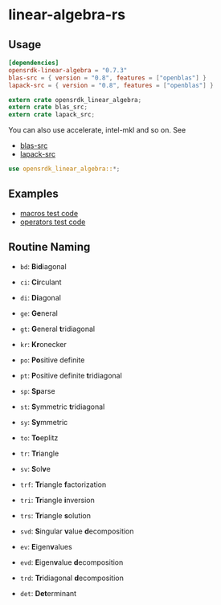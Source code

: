 # linear-algebra-rs

## Usage

```toml
[dependencies]
opensrdk-linear-algebra = "0.7.3"
blas-src = { version = "0.8", features = ["openblas"] }
lapack-src = { version = "0.8", features = ["openblas"] }
```

```rust
extern crate opensrdk_linear_algebra;
extern crate blas_src;
extern crate lapack_src;
```

You can also use accelerate, intel-mkl and so on.
See

- [blas-src](https://github.com/blas-lapack-rs/blas-src)
- [lapack-src](https://github.com/blas-lapack-rs/lapack-src)

```rust
use opensrdk_linear_algebra::*;
```

## Examples

- [macros test code](src/macros/mod.rs)
- [operators test code](src/matrix/operators/mul.rs)

## Routine Naming

- `bd`: **B**i**d**iagonal
- `ci`: **Ci**rculant
- `di`: **Di**agonal
- `ge`: **Ge**neral
- `gt`: **G**eneral **t**ridiagonal
- `kr`: **Kr**onecker
- `po`: **Po**sitive definite
- `pt`: **P**ositive definite **t**ridiagonal
- `sp`: **Sp**arse
- `st`: **S**ymmetric **t**ridiagonal
- `sy`: **Sy**mmetric
- `to`: **To**eplitz
- `tr`: **Tr**iangle

- `sv`: **S**ol**v**e
- `trf`: **Tr**iangle **f**actorization
- `tri`: **Tr**iangle **i**nversion
- `trs`: **Tr**iangle **s**olution
- `svd`: **S**ingular **v**alue **d**ecomposition
- `ev`: **E**igen**v**alues
- `evd`: **E**igen**v**alue **d**ecomposition
- `trd`: **Tr**idiagonal **d**ecomposition
- `det`: **Det**erminant
